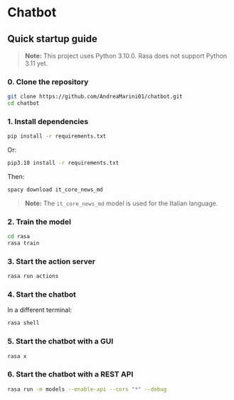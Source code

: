 # Chatbot

## Quick startup guide

> **Note:** This project uses Python 3.10.0. Rasa does not support Python 3.11 yet.

### 0. Clone the repository
```bash
git clone https://github.com/AndreaMarini01/chatbot.git
cd chatbot
```

### 1. Install dependencies
```bash
pip install -r requirements.txt
```

Or:
```bash
pip3.10 install -r requirements.txt
```

Then:
```bash
spacy download it_core_news_md
```
> **Note:** The `it_core_news_md` model is used for the Italian language. 

### 2. Train the model
```bash
cd rasa
rasa train
```

### 3. Start the action server
```bash
rasa run actions
```

### 4. Start the chatbot

In a different terminal:

```bash
rasa shell
```

### 5. Start the chatbot with a GUI
```bash
rasa x
```

### 6. Start the chatbot with a REST API
```bash
rasa run -m models --enable-api --cors "*" --debug
```
